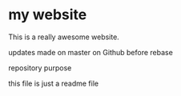 # my website

This is a really awesome website.

updates made on master on Github before rebase

repository purpose

this file is just a readme file 
